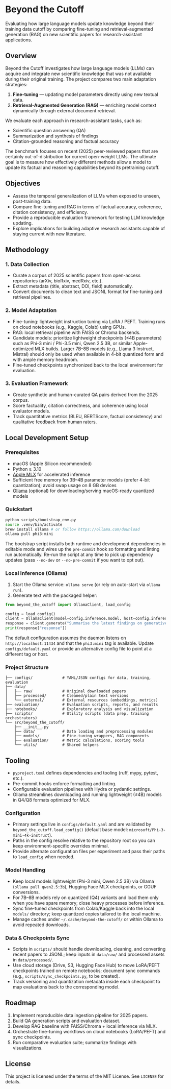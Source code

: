 # Beyond the Cutoff

Evaluating how large language models update knowledge beyond their training data cutoff by comparing fine-tuning and retrieval-augmented generation (RAG) on new scientific papers for research-assistant applications.

## Overview

Beyond the Cutoff investigates how large language models (LLMs) can acquire and integrate new scientific knowledge that was not available during their original training. The project compares two main adaptation strategies:

1. **Fine-tuning** — updating model parameters directly using new textual data.
2. **Retrieval-Augmented Generation (RAG)** — enriching model context dynamically through external document retrieval.

We evaluate each approach in research-assistant tasks, such as:

- Scientific question answering (QA)
- Summarization and synthesis of findings
- Citation-grounded reasoning and factual accuracy

The benchmark focuses on recent (2025) peer-reviewed papers that are certainly out-of-distribution for current open-weight LLMs. The ultimate goal is to measure how effectively different methods allow a model to update its factual and reasoning capabilities beyond its pretraining cutoff.

## Objectives

- Assess the temporal generalization of LLMs when exposed to unseen, post-training data.
- Compare fine-tuning and RAG in terms of factual accuracy, coherence, citation consistency, and efficiency.
- Provide a reproducible evaluation framework for testing LLM knowledge updating.
- Explore implications for building adaptive research assistants capable of staying current with new literature.

## Methodology

### 1. Data Collection

- Curate a corpus of 2025 scientific papers from open-access repositories (arXiv, bioRxiv, medRxiv, etc.).
- Extract metadata (title, abstract, DOI, field) automatically.
- Convert documents to clean text and JSONL format for fine-tuning and retrieval pipelines.

### 2. Model Adaptation

- Fine-tuning: lightweight instruction tuning via LoRA / PEFT. Training runs on cloud notebooks (e.g., Kaggle, Colab) using GPUs.
- RAG: local retrieval pipeline with FAISS or Chroma backends.
- Candidate models: prioritize lightweight checkpoints (≤4B parameters) such as Phi-3 mini / Phi-3.5 mini, Qwen 2.5 3B, or similar Apple-optimized MLX builds. Larger 7B–8B models (e.g., Llama 3 Instruct, Mistral) should only be used when available in 4-bit quantized form and with ample memory headroom.
- Fine-tuned checkpoints synchronized back to the local environment for evaluation.

### 3. Evaluation Framework

- Create synthetic and human-curated QA pairs derived from the 2025 corpus.
- Score factuality, citation correctness, and coherence using local evaluator models.
- Track quantitative metrics (BLEU, BERTScore, factual consistency) and qualitative feedback from human raters.

## Local Development Setup

### Prerequisites

- macOS (Apple Silicon recommended)
- Python ≥ 3.10
- [Apple MLX](https://github.com/ml-explore/mlx) for accelerated inference
- Sufficient free memory for 3B–4B parameter models (prefer 4-bit quantization); avoid swap usage on 8 GB devices
- [Ollama](https://ollama.com/) (optional) for downloading/serving macOS-ready quantized models

### Quickstart

```bash
python scripts/bootstrap_env.py
source .venv/bin/activate
brew install ollama # or follow https://ollama.com/download
ollama pull phi3:mini
```

The bootstrap script installs both runtime and development dependencies in editable mode and wires up the `pre-commit` hook so formatting and linting run automatically. Re-run the script at any time to pick up dependency updates (pass `--no-dev` or `--no-pre-commit` if you want to opt out).

### Local Inference (Ollama)

1. Start the Ollama service: `ollama serve` (or rely on auto-start via `ollama run`).
2. Generate text with the packaged helper:

```python
from beyond_the_cutoff import OllamaClient, load_config

config = load_config()
client = OllamaClient(model=config.inference.model, host=config.inference.host, port=config.inference.port)
response = client.generate("Summarise the latest findings on generative retrieval.")
print(response["response"])
```

The default configuration assumes the daemon listens on `http://localhost:11434` and that the `phi3:mini` tag is available. Update `configs/default.yaml` or provide an alternative config file to point at a different tag or host.

### Project Structure

```
├── configs/             # YAML/JSON configs for data, training, evaluation
├── data/
│   ├── raw/             # Original downloaded papers
│   ├── processed/       # Cleaned/plain text versions
│   └── external/        # External resources (embeddings, metrics)
├── evaluation/          # Evaluation scripts, reports, and results
├── notebooks/           # Exploratory analysis and visualization
├── scripts/             # Utility scripts (data prep, training orchestrators)
└── src/beyond_the_cutoff/
    ├── __init__.py
    ├── data/            # Data loading and preprocessing modules
    ├── models/          # Fine-tuning wrappers, RAG components
    ├── evaluation/      # Metric calculations, scoring tools
    └── utils/           # Shared helpers
```

## Tooling

- `pyproject.toml` defines dependencies and tooling (ruff, mypy, pytest, etc.).
- Pre-commit hooks enforce formatting and linting.
- Configurable evaluation pipelines with Hydra or pydantic settings.
- Ollama streamlines downloading and running lightweight (≤4B) models in Q4/Q8 formats optimized for MLX.

### Configuration

- Primary settings live in `configs/default.yaml` and are validated by `beyond_the_cutoff.load_config()` (default base model: `microsoft/Phi-3-mini-4k-instruct`).
- Paths in the config resolve relative to the repository root so you can keep environment-specific overrides minimal.
- Provide alternate configuration files per experiment and pass their paths to `load_config` when needed.

### Model Handling

- Keep local models lightweight (Phi-3 mini, Qwen 2.5 3B) via Ollama (`ollama pull qwen2.5:3b`), Hugging Face MLX checkpoints, or GGUF conversions.
- For 7B–8B models rely on quantized (Q4) variants and load them only when you have spare memory; close heavy processes before inference.
- Sync fine-tuned checkpoints from Colab/Kaggle back into the local `models/` directory; keep quantized copies tailored to the local machine.
- Manage caches under `~/.cache/beyond-the-cutoff/` or within Ollama to avoid repeated downloads.

### Data & Checkpoints Sync

- Scripts in `scripts/` should handle downloading, cleaning, and converting recent papers to JSONL; keep inputs in `data/raw/` and processed assets in `data/processed/`.
- Use cloud storage (Drive, S3, Hugging Face Hub) to move LoRA/PEFT checkpoints trained on remote notebooks; document sync commands (e.g., `scripts/sync_checkpoints.py`, to be created).
- Track versioning and quantization metadata inside each checkpoint to map evaluations back to the corresponding model.

## Roadmap

1. Implement reproducible data ingestion pipeline for 2025 papers.
2. Build QA generation scripts and evaluation dataset.
3. Develop RAG baseline with FAISS/Chroma + local inference via MLX.
4. Orchestrate fine-tuning workflows on cloud notebooks (LoRA/PEFT) and sync checkpoints.
5. Run comparative evaluation suite; summarize findings with visualizations.

## License

This project is licensed under the terms of the MIT License. See `LICENSE` for details.
